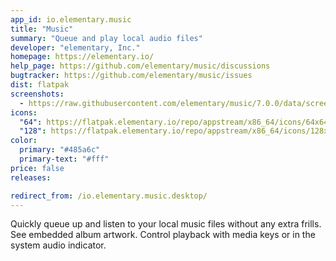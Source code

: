 ```yaml
---
app_id: io.elementary.music
title: "Music"
summary: "Queue and play local audio files"
developer: "elementary, Inc."
homepage: https://elementary.io/
help_page: https://github.com/elementary/music/discussions
bugtracker: https://github.com/elementary/music/issues
dist: flatpak
screenshots:
  - https://raw.githubusercontent.com/elementary/music/7.0.0/data/screenshot.png
icons:
  "64": https://flatpak.elementary.io/repo/appstream/x86_64/icons/64x64/io.elementary.music.png
  "128": https://flatpak.elementary.io/repo/appstream/x86_64/icons/128x128/io.elementary.music.png
color:
  primary: "#485a6c"
  primary-text: "#fff"
price: false
releases:

redirect_from: /io.elementary.music.desktop/
---
```


<p>Quickly queue up and listen to your local music files without any extra frills. See embedded album artwork. Control playback with media keys or in the system audio indicator.</p>